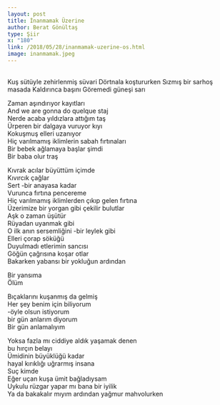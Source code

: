 ```yaml
---
layout: post
title: İnanmamak Üzerine
author: Berat Gönültaş
type: Şiir
x: "180"
link: /2018/05/28/inanmamak-uzerine-os.html
image: inanmamak.jpeg
---
```

<br/>
Kuş sütüyle zehirlenmiş süvari  
Dörtnala koştururken  
Sızmış bir sarhoş masada  
Kaldırınca başını  
Göremedi güneşi sarı  

Zaman aşındırıyor kayıtları  
And we are gonna do quelque staj  
Nerde acaba yıldızlara attığım taş  
Ürperen bir dalgaya vuruyor kıyı  
Kokuşmuş elleri uzanıyor  
Hiç varılmamış iklimlerin sabah fırtınaları  
Bir bebek ağlamaya başlar şimdi  
Bir baba olur traş  

Kıvrak acılar büyüttüm içimde  
Kıvırcık çağlar  
Sert -bir anayasa kadar  
Vurunca fırtına pencereme  
Hiç varılmamış iklimlerden çıkıp gelen fırtına  
Üzerimize bir yorgan gibi çekilir bulutlar  
Aşk o zaman üşütür  
Rüyadan uyanmak gibi  
O ilk anın sersemliğini -bir leylek gibi  
Elleri çorap söküğü  
Duyulmadı etlerimin sancısı  
Göğün çağrısına koşar otlar  
Bakarken yabansı bir yokluğun ardından  

Bir yansıma  
Ölüm  

Bıçaklarını kuşanmış da gelmiş  
Her şey benim için biliyorum  
-öyle olsun istiyorum  
bir gün anlarım diyorum  
Bir gün anlamalıyım  

Yoksa fazla mı ciddiye aldık yaşamak denen  
bu hırçın belayı  
Ümidinin büyüklüğü kadar  
hayal kırıklığı uğrarmış insana  
Suç kimde  
Eğer uçan kuşa ümit bağladıysam  
Uykulu rüzgar yapar mı bana bir iyilik  
Ya da bakakalır mıyım ardından yağmur mahvolurken  
